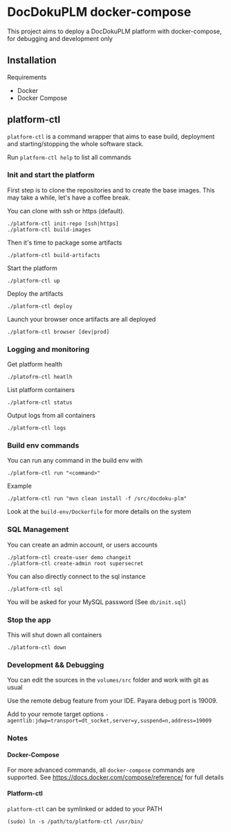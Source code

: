 # DocDokuPLM docker-compose

This project aims to deploy a DocDokuPLM platform with docker-compose, for debugging and development only

## Installation

Requirements

* Docker
* Docker Compose

## platform-ctl

`platform-ctl` is a command wrapper that aims to ease build, deployment and starting/stopping the whole software stack.

Run `platform-ctl help` to list all commands

### Init and start the platform

First step is to clone the repositories and to create the base images. This may take a while, let's have a coffee break.

You can clone with ssh or https (default).

	./platform-ctl init-repo [ssh|https]
	./platform-ctl build-images

Then it's time to package some artifacts

    ./platform-ctl build-artifacts

Start the platform

	./platform-ctl up

Deploy the artifacts

	./platform-ctl deploy

Launch your browser once artifacts are all deployed

	./platform-ctl browser [dev|prod]

### Logging and monitoring

Get platform health

	./platofrm-ctl heatlh

List platform containers

	./platform-ctl status

Output logs from all containers

	./platform-ctl logs

### Build env commands

You can run any command in the build env with

	./platform-ctl run "<command>"

Example

	./platform-ctl run "mvn clean install -f /src/docdoku-plm"

Look at the `build-env/Dockerfile` for more details on the system

### SQL Management

You can create an admin account, or users accounts

	./platform-ctl create-user demo changeit
	./platform-ctl create-admin root supersecret

You can also directly connect to the sql instance

	./platform-ctl sql

You will be asked for your MySQL password (See `db/init.sql`)

### Stop the app

This will shut down all containers

	./platform-ctl down

### Development && Debugging

You can edit the sources in the `volumes/src` folder and work with git as usual

Use the remote debug feature from your IDE. Payara debug port is 19009.

Add to your remote target options `-agentlib:jdwp=transport=dt_socket,server=y,suspend=n,address=19009`

### Notes

#### Docker-Compose

For more advanced commands, all `docker-compose` commands are supported. See https://docs.docker.com/compose/reference/ for full details

#### Platform-ctl

`platform-ctl` can be symlinked or added to your PATH

	(sudo) ln -s /path/to/platform-ctl /usr/bin/